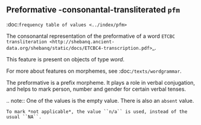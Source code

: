 Preformative -consonantal-transliterated ``pfm``
-------------------------------------------------------------------------------------
:doc:`frequency table of values <../index/pfm>`

The consonantal representation of the preformative of a word
`ETCBC transliteration <http://shebanq.ancient-data.org/shebanq/static/docs/ETCBC4-transcription.pdf>`_.

This feature is present on objects of type *word*.

For more about features on morphemes, see :doc:`/texts/wordgrammar`.

The preformative is a prefix morpheme. It plays a role in verbal conjugation, and helps
to mark person, number and gender for certain verbal tenses.

.. note::
    One of the values is the empty value. There is also an ``absent`` value.

    To mark *not applicable*, the value ``n/a`` is used, instead of the usual ``NA``.

